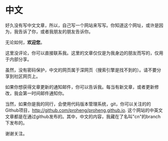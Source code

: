# 中文

好久没有写中文文章，所以，自己写一个网站来写写。你知道这个网址，或许是因为，我告诉了你，或者我朋友的朋友告诉你。

无论如何，__欢迎您__。

这里没评论，你可以直接联系我。这里的文章仅仅是为我身边的朋友而写的，仅用于内部分享。

虽然，没有密码保护，中文的网页属于深网页（搜索引擎是找不到的）。请不要分享到社区网页上。

如果你想获得文章更新的通知邮件，你可以告诉我。每当有新文章，或者更新修改，我会第一时间邮件通知你。

当然，如果你是我的同行，会使用代码版本管理系统，git，你可以关注的的Github项目，http://github.com/proheng/proheng.github.io. 这个网站的中英文文章都是在通过github发布的。其中，中文的内容，我藏在了名叫"cn"的branch下发布的。

谢谢关注。
